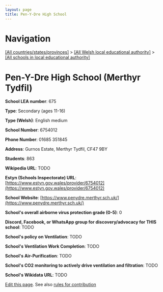 ```yaml
---
layout: page
title: Pen-Y-Dre High School
---
```

# Navigation

[[All countries/states/provinces]](../../..) > [[All Welsh local educational authority]](../..) > [[All schools in local educational authority]](..)

# Pen-Y-Dre High School (Merthyr Tydfil)

**School LEA number**: 675

**Type**: Secondary (ages 11-16)

**Type (Welsh)**: English medium

**School Number**: 6754012

**Phone Number**: 01685 351845

**Address**: Gurnos Estate, Merthyr Tydfil, CF47 9BY

**Students**: 863

**Wikipedia URL**: TODO

**Estyn (Schools Inspectorate) URL**: [https://www.estyn.gov.wales/provider/6754012](https://www.estyn.gov.wales/provider/6754012)

**School Website**: [https://www.penydre.merthyr.sch.uk/](https://www.penydre.merthyr.sch.uk/)

**School's overall airborne virus protection grade (0-5)**: 0

**Discord, Facebook, or WhatsApp group for discovery/advocacy for THIS school**: TODO

**School's policy on Ventilation**: TODO

**School's Ventilation Work Completion**: TODO

**School's Air-Purification**: TODO

**School's CO2 monitoring to actively drive ventilation and filtration**: TODO

**School's Wikidata URL**: TODO




[Edit this page](https://github.com/ventilate-schools/Wales/edit/prif/./Merthyr_Tydfil/Pen-Y-Dre_High_School.md). See also [rules for contribution](../../../contribution-rules/)